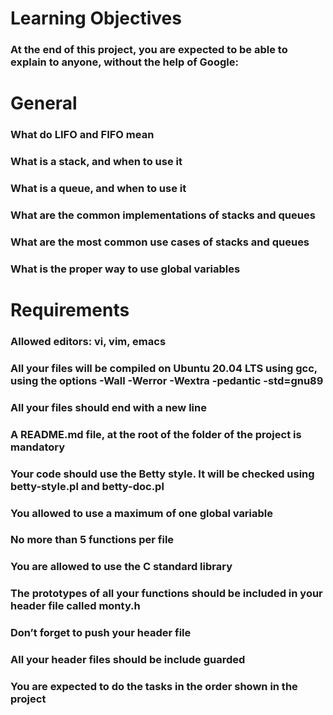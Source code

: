 # Learning Objectives
### At the end of this project, you are expected to be able to explain to anyone, without the help of Google:

# General
### What do LIFO and FIFO mean
### What is a stack, and when to use it
### What is a queue, and when to use it
### What are the common implementations of stacks and queues
### What are the most common use cases of stacks and queues
### What is the proper way to use global variables

# Requirements
### Allowed editors: vi, vim, emacs
### All your files will be compiled on Ubuntu 20.04 LTS using gcc, using the options -Wall -Werror -Wextra -pedantic -std=gnu89
### All your files should end with a new line
### A README.md file, at the root of the folder of the project is mandatory
### Your code should use the Betty style. It will be checked using betty-style.pl and betty-doc.pl
### You allowed to use a maximum of one global variable
### No more than 5 functions per file
### You are allowed to use the C standard library
### The prototypes of all your functions should be included in your header file called monty.h
### Don’t forget to push your header file
### All your header files should be include guarded
### You are expected to do the tasks in the order shown in the project
